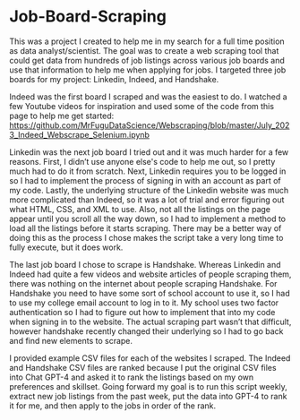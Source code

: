 # Job-Board-Scraping

This was a project I created to help me in my search for a full time position as data analyst/scientist. The goal was to create a web scraping tool that could get data from hundreds of job listings across various job boards and use that information to help me when applying for jobs. I targeted three job boards for my project: Linkedin, Indeed, and Handshake. 

Indeed was the first board I scraped and was the easiest to do. I watched a few Youtube videos for inspiration and used some of the code from this page to help me get started: https://github.com/MrFuguDataScience/Webscraping/blob/master/July_2023_Indeed_Webscrape_Selenium.ipynb

Linkedin was the next job board I tried out and it was much harder for a few reasons. First, I didn’t use anyone else's code to help me out, so I pretty much had to do it from scratch. Next, Linkedin requires you to be logged in so I had to implement the process of signing in with an account as part of my code. Lastly, the underlying structure of the Linkedin website was much more complicated than Indeed, so it was a lot of trial and error figuring out what HTML, CSS, and XML to use. Also, not all the listings on the page appear until you scroll all the way down, so I had to implement a method to load all the listings before it starts scraping. There may be a better way of doing this as the process I chose makes the script take a very long time to fully execute, but it does work.

The last job board I chose to scrape is Handshake. Whereas Linkedin and Indeed had quite a few videos and website articles of people scraping them, there was nothing on the internet about people scraping Handshake. For Handshake you need to have some sort of school account to use it, so I had to use my college email account to log in to it. My school uses two factor authentication so I had to figure out how to implement that into my code when signing in to the website. The actual scraping part wasn’t that difficult, however handshake recently changed their underlying so I had to go back and find new elements to scrape.

I provided example CSV files for each of the websites I scraped. The Indeed and Handshake CSV files are ranked because I put the original CSV files into Chat GPT-4 and asked it to rank the listings based on my own preferences and skillset. Going forward my goal is to run this script weekly, extract new job listings from the past week, put the data into GPT-4 to rank it for me, and then apply to the jobs in order of the rank.
